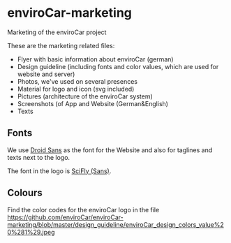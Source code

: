 # enviroCar-marketing

Marketing of the enviroCar project

These are the marketing related files:   
* Flyer with basic information about enviroCar (german)  
* Design guideline (including fonts and color values, which are used for website and server)  
* Photos, we've used on several presences  
* Material for logo and icon (svg included)  
* Pictures (architecture of the enviroCar system)  
* Screenshots (of App and Website (German&English)  
* Texts


## Fonts

We use [Droid Sans](http://www.fontsquirrel.com/fonts/droid-sans) as the font for the Website and also for taglines and texts next to the logo.

The font in the logo is [SciFly (Sans)](http://www.fontsquirrel.com/fonts/scifly).

## Colours

Find the color codes for the enviroCar logo in the file https://github.com/enviroCar/enviroCar-marketing/blob/master/design_guideline/enviroCar_design_colors_value%20%281%29.jpeg
